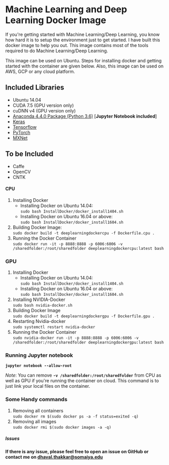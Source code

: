 # Machine Learning and Deep Learning Docker Image

If you're getting started with Machine Learning/Deep Learning, you know how hard it is to setup the environment just to get started. I have built this docker image to help you out. This image contains most of the tools required to do Machine Learning/Deep Learning.

This image can be used on Ubuntu. Steps for installing docker and getting started with the container are given below. Also, this image can be used on AWS, GCP or any cloud platform.

## Included Libraries

* Ubuntu 14.04
* CUDA 7.5 (GPU version only)
* cuDNN v4 (GPU version only)
* [Anaconda 4.4.0 Package (Python 3.6)](https://repo.continuum.io/archive/Anaconda3-4.4.0-Linux-x86_64.sh) [**Jupyter Notebook included**]
* [Keras](https://github.com/fchollet/keras)
* [Tensorflow](https://github.com/tensorflow/tensorflow)
* [PyTorch](http://pytorch.org/)
* [MXNet](https://mxnet.incubator.apache.org/get_started/install.html)

## To be Included

* Caffe
* OpenCV
* CNTK

#### CPU
1. Installing Docker
    * Installing Docker on Ubuntu 14.04:
    <br/>```sudo bash InstallDocker/docker_install1404.sh```
    * Installing Docker on Ubuntu 16.04 or above:
    <br/>```sudo bash InstallDocker/docker_install1604.sh```
2. Building Docker Image: 
<br/>```sudo docker build -t deeplearningdockercpu -f Dockerfile.cpu .```
3. Running the Docker Container 
<br/>```sudo docker run -it -p 8888:8888 -p 6006:6006 -v /sharedfolder:/root/sharedfolder deeplearningdockercpu:latest bash``` 

### GPU
1. Installing Docker
    * Installing Docker on Ubuntu 14.04:
    <br/>```sudo bash InstallDocker/docker_install1404.sh```
    * Installing Docker on Ubuntu 16.04 or above:
    <br/>```sudo bash InstallDocker/docker_install1604.sh```
2. Installing NVIDIA-Docker
<br/>```sudo bash nvidia-docker.sh```
3. Building Docker Image
<br/>```sudo docker build -t deeplearningdockergpu -f Dockerfile.gpu .```
4. Restarting Nvidia-docker
<br/>```sudo systemctl restart nvidia-docker```
4. Running the Docker Container
<br/>```sudo nvidia-docker run -it -p 8888:8888 -p 6006:6006 -v /sharedfolder:/root/sharedfolder deeplearningdockergpu:latest bash```

### Running Jupyter notebook
**```jupyter notebook --allow-root```**

*Note*: You can remove __```-v /sharedfolder:/root/sharedfolder```__ from CPU as well as GPU if you're running the container on cloud. This command is to just link your local files on the container.

### Some Handy commands
1. Removing all containers
<br/>```sudo docker rm $(sudo docker ps -a -f status=exited -q)```
2. Removing all images
<br/>```sudo docker rmi $(sudo docker images -a -q)```


##### Issues
**If there is any issue, please feel free to open an issue on GitHub or contact me on dhaval.thakkar@somaiya.edu**



